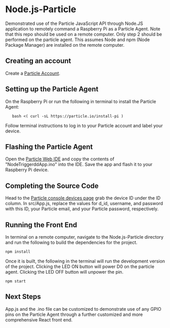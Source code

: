 # Node.js-Particle
Demonstrated use of the Particle JavaScript API through Node.JS application to remotely command a Raspberry Pi as a Particle Agent. Note that this repo should be used on a remote computer. Only step 2 should be performed on the particle agent. This assumes Node and npm (Node Package Manager) are installed on the remote computer.

Creating an account
----------
Create a [Particle Account](https://login.particle.io/login).

Setting up the Particle Agent
----------
On the Raspberry Pi or run the following in terminal to install the Particle Agent:
```
   bash <( curl -sL https://particle.io/install-pi )
```
Follow terminal instructions to log in to your Particle account and label your device.

Flashing the Particle Agent
----------
Open the [Particle Web IDE](https://console.particle.io/build/new) and copy the contents of "NodeTriggerddApp.ino" into the IDE. Save the app and flash it to your Raspberry Pi device.

Completing the Source Code
----------
Head to the [Particle console devices page](https://console.particle.io/devices) grab the device ID under the ID column. In src/App.js, replace the values for d_id, username, and password with this ID, your Particle email, and your Particle password, respectively.

Running the Front End
----------
In terminal on a remote computer, navigate to the Node.js-Particle directory and run the following to build the dependencies for the project.
```
npm install 
```
Once it is built, the following in the terminal will run the development version of the project. Clicking the LED ON button will power D0 on the particle agent. Clicking the LED OFF button will unpower the pin.
```
npm start 
```

Next Steps
----------
App.js and the .ino file can be customized to demonstrate use of any GPIO pins on the Particle Agent through a further customized and more comprehensive React front end.
